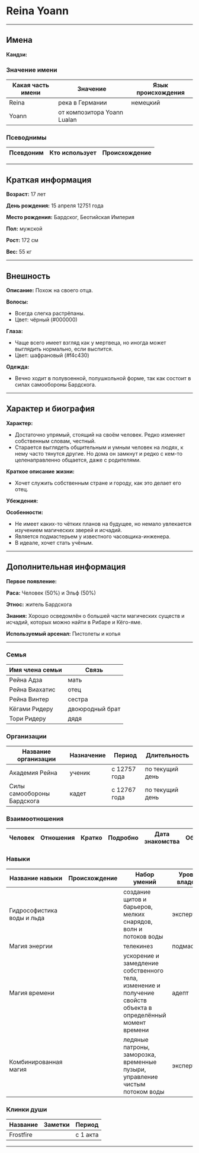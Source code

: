 # Reina Yoann

---

## Имена

**Кандзи:**

### Значение имени

| Какая часть имени | Значение                    | Язык происхождения |
| ----------------- | --------------------------- | ------------------ |
| Reina             | река в Германии             | немецкий           |
| Yoann             | от композитора Yoann Lualan |

### Псеводнимы

| Псевдоним | Кто использует | Происхождение |
| --------- | -------------- | ------------- |

---

## Краткая информация

**Возраст:** 17 лет

**День рождения:** 15 апреля 12751 года

**Место рождения:** Бардског, Беотийская Империя

**Пол:** мужской

**Рост:** 172 см

**Вес:** 55 кг

---

## Внешность

**Описание:** Похож на своего отца.

**Волосы:**
+ Всегда слегка растрёпаны.
+ Цвет: чёрный (#000000)

**Глаза:**
+ Чаще всего имеет взгляд как у мертвеца, но иногда может выглядить нормально, если выспится.
+ Цвет: шафрановый (#f4c430)

**Одежда:**
+ Вечно ходит в полувоенной, полушкольной форме, так как состоит в силах самообороны Бардскога.

---

## Характер и биография

**Характер:**
+ Достаточно упрямый, стоящий на своём человек. Редко изменяет собственным словам, честный.
+ Старается выглядеть общительным и умным человек на людях, к нему часто тянутся другие. Но дома он замкнут и редко с кем-то целенаправленно общается, даже с родителями.

**Краткое описание жизни:**
+ Хочет служить собственным стране и городу, как это делает его отец.

**Убеждения:**

**Особенности:**
+ Не имеет каких-то чётких планов на будущее, но немало увлекается изучением магических зверей и исчадий.
+ Является подмастерьем у известного часовщика-инженера.
+ В идеале, хочет стать учёным.

---

## Дополнительная информация

**Первое появление:**

**Раса:** Человек (50%) и Эльф (50%)

**Этнос:** житель Бардскога

**Знания:** Хорошо осведомлён о большей части магических существ и исчадий, которых можно найти в Рибаре и Кёго-яме.

**Используемый арсенал:** Пистолеты и копья

---

### Семья

| Имя члена семьи | Связь           |
| --------------- | --------------- |
| Рейна Адза      | мать            |
| Рейна Виахатис  | отец            |
| Рейна Винтер    | сестра          |
| Кёгами Ридеру   | двоюродный брат |
| Тори Ридеру     | дядя            |

### Организации

| Название организации       | Назначение | Период       | Длительность    |
| -------------------------- | ---------- | ------------ | --------------- |
| Академия Рейна             | ученик     | с 12757 года | по текущий день |
| Силы самообороны Бардскога | кадет      | с 12767 года | по текущий день |

### Взаимоотношения

| Человек | Отношения | Кратко | Подробно | Дата знакомства | Обстоятельства |
| ------- | --------- | ------ | -------- | --------------- | -------------- |

### Навыки

| Название навыки            | Происхождение | Набор умений                                                                                                  | Уровень владения | Заметки |
| -------------------------- | ------------- | ------------------------------------------------------------------------------------------------------------- | ---------------- | ------- |
| Гидрософистика воды и льда |               | создание щитов и барьеров, мелких снарядов, волн и потоков воды                                               | эксперт          |
| Магия энергии              |               | телекинез                                                                                                     | подмастерье      |
| Магия времени              |               | ускорение и замедление собственного тела, изменение и получение свойств объекта в определённый момент времени | адепт            |
| Комбинированная магия      |               | ледяные патроны, заморозка, временные пузыри, управление чистым потоком воды                                  | эксперт          |

### Клинки души

| Название  | Заметки | Период   |
| --------- | ------- | -------- |
| Frostfire |         | с 1 акта |

---
